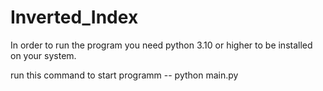 # Inverted_Index

In order to run the program you need python 3.10 or higher to be installed on your system. 

run this command to start programm -- python main.py  

